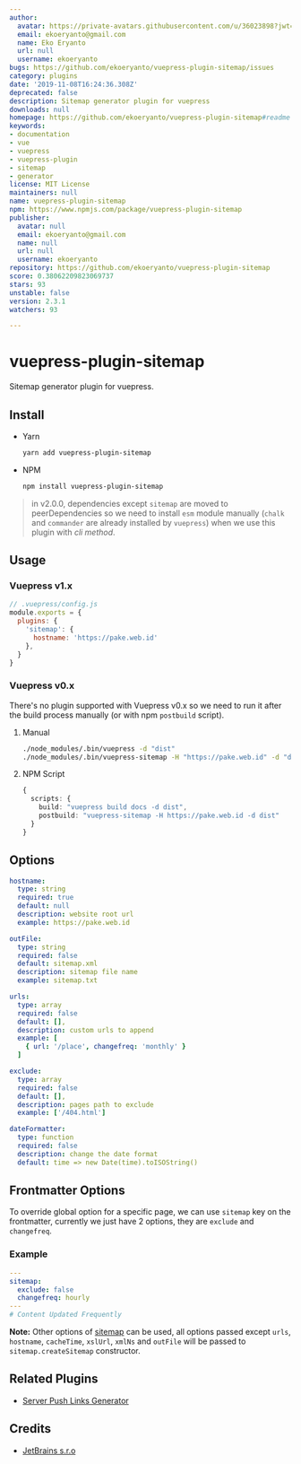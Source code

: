 ```yaml
---
author:
  avatar: https://private-avatars.githubusercontent.com/u/36023898?jwt=eyJhbGciOiJIUzI1NiIsInR5cCI6IkpXVCJ9.eyJpc3MiOiJnaXRodWIuY29tIiwiYXVkIjoicmF3LmdpdGh1YnVzZXJjb250ZW50LmNvbSIsImtleSI6ImtleTEiLCJleHAiOjE3MzQ2NTU4MDAsIm5iZiI6MTczNDY1NDYwMCwicGF0aCI6Ii91LzM2MDIzODk4In0.93CfotdmQT5lf3xxv8D5nPgudCQM0ykQmmT7FLRU_EU&v=4
  email: ekoeryanto@gmail.com
  name: Eko Eryanto
  url: null
  username: ekoeryanto
bugs: https://github.com/ekoeryanto/vuepress-plugin-sitemap/issues
category: plugins
date: '2019-11-08T16:24:36.308Z'
deprecated: false
description: Sitemap generator plugin for vuepress
downloads: null
homepage: https://github.com/ekoeryanto/vuepress-plugin-sitemap#readme
keywords:
- documentation
- vue
- vuepress
- vuepress-plugin
- sitemap
- generator
license: MIT License
maintainers: null
name: vuepress-plugin-sitemap
npm: https://www.npmjs.com/package/vuepress-plugin-sitemap
publisher:
  avatar: null
  email: ekoeryanto@gmail.com
  name: null
  url: null
  username: ekoeryanto
repository: https://github.com/ekoeryanto/vuepress-plugin-sitemap
score: 0.38062209823069737
stars: 93
unstable: false
version: 2.3.1
watchers: 93

---
```


# vuepress-plugin-sitemap

Sitemap generator plugin for vuepress.


## Install

* Yarn

  ```sh
  yarn add vuepress-plugin-sitemap
  ```

* NPM

  ```sh
  npm install vuepress-plugin-sitemap
  ```

> in v2.0.0, dependencies except `sitemap` are moved to peerDependencies so we need to install `esm` module manually (`chalk` and `commander` are already installed by `vuepress`) when we use this plugin with *cli method*.


## Usage

### Vuepress v1.x

```js
// .vuepress/config.js
module.exports = {
  plugins: {
    'sitemap': {
      hostname: 'https://pake.web.id'
    },
  }
}
```

### Vuepress v0.x

There's no plugin supported with Vuepress v0.x so we need to run it after the build process manually (or with npm `postbuild` script).

1. Manual

   ```sh
   ./node_modules/.bin/vuepress -d "dist"
   ./node_modules/.bin/vuepress-sitemap -H "https://pake.web.id" -d "dist"
   ```

2. NPM Script

   ```ts
   {
     scripts: {
       build: "vuepress build docs -d dist",
       postbuild: "vuepress-sitemap -H https://pake.web.id -d dist"
     }
   }
   ```


## Options

```yml
hostname:
  type: string
  required: true
  default: null
  description: website root url
  example: https://pake.web.id

outFile:
  type: string
  required: false
  default: sitemap.xml
  description: sitemap file name
  example: sitemap.txt

urls:
  type: array
  required: false
  default: [],
  description: custom urls to append
  example: [
    { url: '/place', changefreq: 'monthly' }
  ]

exclude:
  type: array
  required: false
  default: [],
  description: pages path to exclude
  example: ['/404.html']

dateFormatter:
  type: function
  required: false
  description: change the date format
  default: time => new Date(time).toISOString()
```


## Frontmatter Options

To override global option for a specific page, we can use `sitemap` key on the frontmatter,
currently we just have 2 options, they are `exclude` and `changefreq`.


### Example

```yml
---
sitemap:
  exclude: false
  changefreq: hourly
---
# Content Updated Frequently
```

**Note:**
Other options of [sitemap](https://npm.im/sitemap) can be used, all options passed except `urls`, `hostname`, `cacheTime`, `xslUrl`, `xmlNs` and `outFile` will be passed to `sitemap.createSitemap` constructor.


## Related Plugins

* [Server Push Links Generator](https://github.com/ekoeryanto/vuepress-plugin-server-push)


## Credits
* [JetBrains s.r.o](https://www.jetbrains.com/?from=vuepress-plugin-sitemap)
